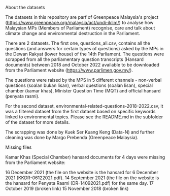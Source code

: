 About the datasets

The datasets in this repository are parf of Greenpeace Malaysia's project (https://www.greenpeace.org/malaysia/act/undi-iklim/) to analyse how Malaysian MPs (Members of Parliament) recognise, care and talk about climate change and environmental destruction in the Parliament.

There are 2 datasets. The first one, questions_all.csv, contains all the questions (and answers for certain types of questions) asked by the MPs in the Dewan Rakyat (lower house) of the 14th Parliament. The questions were scrapped from all the parliamentary question transcripts (Hansard documents) between 2018 and October 2022 available to be downloaded from the Parliament website (https://www.parlimen.gov.my/).

The questions were raised by the MPS in 5 different channels - non-verbal questions (soalan bukan lisan), verbal questions (soalan lisan), special chamber (kamar khas), Minister Question Time (MQT) and official hansard (penyata rasmi).

For the second dataset, environmental-related-questions-2018-2022.csv, it was a filtered dataset from the first dataset based on specific keywords linked to environmental topics. Please see the README.md in the subfolder of the dataset for more details.

The scrapping was done by Kuek Ser Kuang Keng (Data-N) and further cleaning was done by Margo Prebenda (Greenpeace Malaysia).


Missing files

Kamar Khas (Special Chamber) hansard documents for 4 days were missing from the Parliament website:

16 December 2021 (the file on the website is the hansard for 6 December 2021 (KKDR-06122021.pdf).
14 September 2021 (the file on the website is the hansard for Penyata Rasmi (DR-14092021.pdf) for the same day.
17 October 2019 (broken link)
15 November 2018 (broken link)